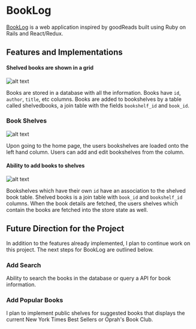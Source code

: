 # __BookLog__

[heroku]: https://booklog-fsp.herokuapp.com
[BookLog][heroku] is a web application inspired by goodReads built using Ruby on Rails
and React/Redux.  

## Features and Implementations


#### Shelved books are shown in a grid

![alt text](https://res.cloudinary.com/booklog/image/upload/v1490388805/Screen_Shot_2017-03-24_at_1.16.56_PM_dfs7xn.png "BooksIndex")

Books are stored in a database with all the information. Books have `id`, `author`, `title`, etc columns. Books are added to bookshelves by a table called shelvedbooks, a join table with the fields `bookshelf_id` and `book_id`.

### Book Shelves

![alt text](https://res.cloudinary.com/booklog/image/upload/v1490390255/output_xO4iHf_rnufqi.gif "Shelve deletion")

Upon going to the home page, the users bookshelves are loaded onto the left hand column. Users can add and edit bookshelves from the column.


#### Ability to add books to shelves
![alt text](https://res.cloudinary.com/booklog/image/upload/v1490388938/Screen_Shot_2017-03-24_at_1.17.16_PM_cqp0w8.png "AddShelf")

Bookshelves which have their own `id` have an association to the shelved book table. Shelved books is a join table with `book_id` and `bookshelf_id` columns. When the book details are fetched, the users shelves which contain the books are fetched into the store state as well.



## Future Direction for the Project
In addition to the features already implemented, I plan to continue work on this project. The next steps for BookLog are outlined below.

### Add Search
Ability to search the books in the database or query a API for book information.

### Add Popular Books
 I plan to implement public shelves for suggested books that displays the current New York Times Best Sellers or Oprah's Book Club.
